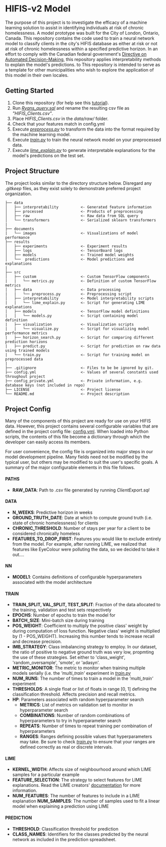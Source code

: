 # HIFIS-v2 Model

The purpose of this project is to investigate the efficacy of a machine
learning solution to assist in identifying individuals at risk of
chronic homelessness. A model prototype was built for the City of
London, Ontario, Canada. This repository contains the code used to train
a neural network model to classify clients in the city's HIFIS database
as either at risk or not at risk of chronic homelessness within a
specified predictive horizon. In an effort to comply with the Canadian
federal government's
[Directive on Automated Decision-Making](https://www.tbs-sct.gc.ca/pol/doc-eng.aspx?id=32592),
this repository applies interpretability methods to explain the model's
predictions. to This repository is intended to serve as a template for
other municipalities who wish to explore the application of this model
in their own locales.

## Getting Started
1. Clone this repository (for help see this
   [tutorial](https://help.github.com/en/github/creating-cloning-and-archiving-repositories/cloning-a-repository)).
2. Run [_Ryans_query.sql_](Ryans_query.sql) and rename the resulting csv
   file as _"HIFIS_Clients.csv"_.
3. Place _HIFIS_Clients.csv_ in the _data/raw/_ folder.
4. Check that your features match in config.yml
5. Execute [_preprocess.py_](src/data/preprocess.py) to transform the
   data into the format required by the machine learning model.
6. Execute [_train.py_](src/train.py) to train the neural network model
   on your preprocessed data.
7. Execute [_lime_explain.py_](src/interpretability/lime_explain.py) to
   generate interpretable explanations for the model's predictions on
   the test set.

## Project Structure
The project looks similar to the directory structure below. Disregard
any _.gitkeep_ files, as they exist solely to demonstrate preferred
project organization.

```
├── data
│   ├── interpretability          <- Generated feature information
│   ├── processed                 <- Products of preprocessing
│   ├── raw                       <- Raw data from SQL query
│   └── transformers              <- Serialized sklearn transformers
|
├── documents
|   └── images                    <- Visualizations of model performance
├── results
│   ├── experiments               <- Experiment results
│   ├── logs                      <- TensorBoard logs
│   ├── models                    <- Trained model weights
│   └──  predictions              <- Model predictions and explanations
|
├── src
│   ├── custom                    <- Custom TensorFlow components
|   |   └── metrics.py            <- Definition of custom TensorFlow metrics
│   ├── data                      <- Data processing
|   |   └── preprocess.py         <- Preprocessing script
│   ├── interpretability          <- Model interpretability scripts
|   |   └── lime_explain.py       <- Script for generating LIME explanations
│   ├── models                    <- TensorFlow model definitions
|   |   └── models.py             <- Script containing model definition
|   ├── visualization             <- Visualization scripts
|   |   └── visualize.py          <- Script for visualizing model performance metrics
|   ├── horizon_search.py         <- Script for comparing different prediction horizons
|   ├── predict.py                <- Script for prediction on raw data using trained models
|   └── train.py                  <- Script for training model on preprocessed data
|
├── .gitignore                    <- Files to be be ignored by git.
├── config.yml                    <- Values of several constants used throughout project
├── config_private.yml            <- Private information, e.g. database keys (not included in repo)
├── LICENSE                       <- Project license
└── README.md                     <- Project description
```

## Project Config
Many of the components of this project are ready for use on your HIFIS
data. However, this project contains several configurable variables that
are defined in the project config file: [config.yml](config.yml). When
loaded into Python scripts, the contents of this file become a
dictionary through which the developer can easily access its members.

For user convenience, the config file is organized into major steps in
our model development pipeline. Many fields need not be modified by the
typical user, but others may be modified to suit the user's specific
goals. A summary of the major configurable elements in this file
follows.

#### PATHS
- **RAW_DATA**: Path to .csv file generated by running
  _ClientExport.sql_
#### DATA
- **N_WEEKS**: Predictive horizon in weeks
- **GROUND_TRUTH_DATE**: Date at which to compute ground truth (i.e.
  state of chronic homelessness) for clients
- **CHRONIC_THRESHOLD**: Number of stays per year for a client to be
  considered chronically homeless
- **FEATURES_TO_DROP_FIRST**: Features you would like to exclude
  entirely from the model. For example, after running LIME, we realized
  that features like EyeColour were polluting the data, so we decided to
  take it out....
#### NN
- **MODEL1**: Contains definitions of configurable hyperparameters
  associated with the model architecture
#### TRAIN
- **TRAIN_SPLIT, VAL_SPLIT, TEST_SPLIT**: Fraction of the data allocated
  to the training, validation and test sets respectively
- **EPOCHS**: Number of epochs to train the model for
- **BATCH_SIZE**: Mini-batch size during training
- **POS_WEIGHT**: Coefficient to multiply the positive class' weight by
  during computation of loss function. Negative class' weight is
  multiplied by (1 - POS_WEIGHT). Increasing this number tends to
  increase recall and decrease precision.
- **IMB_STRATEGY**: Class imbalancing strategy to employ. In our
  dataset, the ratio of positive to negative ground truth was very low,
  propmting the use of these strategies. Set either to 'class_weight',
  'random_oversample', 'smote', or 'adasyn'.
- **METRIC_MONITOR**: The metric to monitor when training multiple
  models serially (i.e. the _'multi_train'_ experiment in
  [_train.py_](src/train.py)
- **NUM_RUNS**: The number of times to train a model in the
  _'multi_train'_ experiment
- **THRESHOLDS**: A single float or list of floats in range [0, 1]
  defining the classification threshold. Affects precision and recall
  metrics.
- **HP**: Parameters associated with random hyperparameter search
  - **METRICS**: List of metrics on validation set to monitor in
    hyperparameter search
  - **COMBINATIONS**: Number of random combinations of hyperparameters
    to try in hyperparameter search
  - **REPEATS**: Number of times to repeat training per combination of
    hyperparameters
  - **RANGES**: Ranges defining possible values that
    hyperparameters may take. Be sure to check
    [_train.py_](src/train.py) to ensure that your ranges are defined
    correctly as real or discrete intervals.
#### LIME
- **KERNEL_WIDTH**: Affects size of neighbourhood around which LIME
  samples for a particular example
- **FEATURE_SELECTION**: The strategy to select features for LIME
  explanations. Read the LIME creators'
  [documentation](https://lime-ml.readthedocs.io/en/latest/lime.html)
  for more information.
- **NUM_FEATURES**: The number of features to include in a LIME
  explanation
  **NUM_SAMPLES**: The number of samples used to fit a linear model when
  explaining a prediction using LIME
#### PREDICTION
- **THRESHOLD**: Classification threshold for prediction
- **CLASS_NAMES**: Identifiers for the classes predicted by the neural
  network as included in the prediction spreadsheet.

